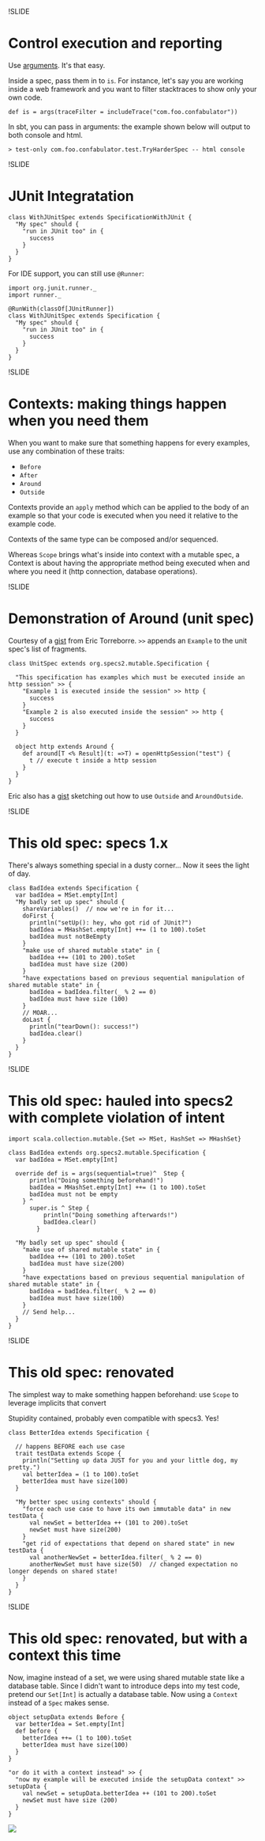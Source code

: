 !SLIDE

# Control execution and reporting

Use [arguments](http://etorreborre.github.com/specs2/guide/org.specs2.guide.Runners.html#Arguments).    It's that easy.

Inside a spec, pass them in to ``is``.  For instance, let's say you are working inside a web framework and
you want to filter stacktraces to show only your own code.

    def is = args(traceFilter = includeTrace("com.foo.confabulator"))

In sbt, you can pass in arguments: the example shown below will output to both console and html.

    > test-only com.foo.confabulator.test.TryHarderSpec -- html console

!SLIDE

# JUnit Integratation

    class WithJUnitSpec extends SpecificationWithJUnit {
      "My spec" should {
        "run in JUnit too" in {
          success
        }
      }
    }

For IDE support, you can still use ``@Runner``:

    import org.junit.runner._
    import runner._

    @RunWith(classOf[JUnitRunner])
    class WithJUnitSpec extends Specification {
      "My spec" should {
        "run in JUnit too" in {
          success
        }
      }
    }

!SLIDE

# Contexts: making things happen when you need them

When you want to make sure that something happens for every examples, use any combination of these traits:

- ``Before``
- ``After``
- ``Around``
- ``Outside``

Contexts provide an ``apply`` method which can be applied to the body of an example so that your code
is executed when you need it relative to the example code.

Contexts of the same type can be composed and/or sequenced.

Whereas ``Scope`` brings what's inside into context with a mutable spec, a Context is about having
the appropriate method being executed when and where you need it (http connection, database operations).

!SLIDE

# Demonstration of Around (unit spec)

Courtesy of a [gist](https://gist.github.com/904913) from Eric Torreborre.  ``>>`` appends an
``Example`` to the unit spec's list of fragments.

    class UnitSpec extends org.specs2.mutable.Specification {

      "This specification has examples which must be executed inside an http session" >> {
        "Example 1 is executed inside the session" >> http {
          success
        }
        "Example 2 is also executed inside the session" >> http {
          success
        }
      }

      object http extends Around {
        def around[T <% Result](t: =>T) = openHttpSession("test") {
          t // execute t inside a http session
        }
      }
    }

Eric also has a [gist](https://gist.github.com/905789) sketching out how to use ``Outside`` and ``AroundOutside``.

!SLIDE

# This old spec: specs 1.x

There's always something special in a dusty corner...  Now it sees the light of day.


    class BadIdea extends Specification {
      var badIdea = MSet.empty[Int]
      "My badly set up spec" should {
        shareVariables()  // now we're in for it...
        doFirst {
          println("setUp(): hey, who got rid of JUnit?")
          badIdea = MHashSet.empty[Int] ++= (1 to 100).toSet
          badIdea must notBeEmpty
        }
        "make use of shared mutable state" in {
          badIdea ++= (101 to 200).toSet
          badIdea must have size (200)
        }
        "have expectations based on previous sequential manipulation of shared mutable state" in {
          badIdea = badIdea.filter(_ % 2 == 0)
          badIdea must have size (100)
        }
        // MOAR...
        doLast {
          println("tearDown(): success!")
          badIdea.clear()
        }
      }
    }

!SLIDE

# This old spec: hauled into specs2 with complete violation of intent

    import scala.collection.mutable.{Set => MSet, HashSet => MHashSet}

    class BadIdea extends org.specs2.mutable.Specification {
      var badIdea = MSet.empty[Int]

      override def is = args(sequential=true)^  Step {
          println("Doing something beforehand!")
          badIdea = MHashSet.empty[Int] ++= (1 to 100).toSet
          badIdea must not be empty
        } ^
          super.is ^ Step {
              println("Doing something afterwards!")
              badIdea.clear()
            }

      "My badly set up spec" should {
        "make use of shared mutable state" in {
          badIdea ++= (101 to 200).toSet
          badIdea must have size(200)
        }
        "have expectations based on previous sequential manipulation of shared mutable state" in {
          badIdea = badIdea.filter(_ % 2 == 0)
          badIdea must have size(100)
        }
        // Send help...
      }
    }

!SLIDE

# This old spec: renovated

The simplest way to make something happen beforehand: use ``Scope`` to leverage implicits
that convert

Stupidity contained, probably even compatible with specs3.  Yes!

    class BetterIdea extends Specification {

      // happens BEFORE each use case
      trait testData extends Scope {
        println("Setting up data JUST for you and your little dog, my pretty.")
        val betterIdea = (1 to 100).toSet
        betterIdea must have size(100)
      }

      "My better spec using contexts" should {
        "force each use case to have its own immutable data" in new testData {
          val newSet = betterIdea ++ (101 to 200).toSet
          newSet must have size(200)
        }
        "get rid of expectations that depend on shared state" in new testData {
          val anotherNewSet = betterIdea.filter(_ % 2 == 0)
          anotherNewSet must have size(50)  // changed expectation no longer depends on shared state!
        }
      }
    }

!SLIDE

# This old spec: renovated, but with a context this time

Now, imagine instead of a set, we were using shared mutable state like a database table.  Since I didn't
want to introduce deps into my test code, pretend our ``Set[Int]`` is actually a database table.  Now
using a ``Context`` instead of a ``Spec`` makes sense.

    object setupData extends Before {
      var betterIdea = Set.empty[Int]
      def before {
        betterIdea ++= (1 to 100).toSet
        betterIdea must have size(100)
      }
    }

    "or do it with a context instead" >> {
      "now my example will be executed inside the setupData context" >> setupData {
        val newSet = setupData.betterIdea ++ (101 to 200).toSet
        newSet must have size (200)
      }
    }


<img class="logo" src="/img/novus-logo.gif" />